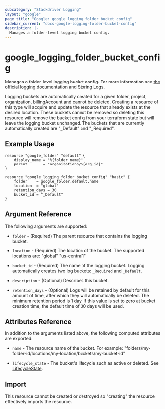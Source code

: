 ```yaml
---
subcategory: "Stackdriver Logging"
layout: "google"
page_title: "Google: google_logging_folder_bucket_config"
sidebar_current: "docs-google-logging-folder-bucket-config"
description: |-
  Manages a folder-level logging bucket config.
---
```


# google\_logging\_folder\_bucket\_config

Manages a folder-level logging bucket config. For more information see
[the official logging documentation](https://cloud.google.com/logging/docs/) and
[Storing Logs](https://cloud.google.com/logging/docs/storage).

Logging buckets are automatically created for a given folder, project, organization, billingAccount and cannot be deleted. Creating a resource of this type will acquire and update the resource that already exists at the desired location. These buckets cannot be removed so deleting this resource will remove the bucket config from your terraform state but will leave the logging bucket unchanged. The buckets that are currently automatically created are "_Default" and "_Required".

## Example Usage

```hcl
resource "google_folder" "default" {
	display_name = "%{folder_name}"
	parent       = "organizations/%{org_id}"
}

resource "google_logging_folder_bucket_config" "basic" {
	folder    = google_folder.default.name
	location  = "global"
	retention_days = 30
	bucket_id = "_Default"
}
```

## Argument Reference

The following arguments are supported:

* `folder` - (Required) The parent resource that contains the logging bucket.

* `location` - (Required) The location of the bucket. The supported locations are: "global" "us-central1"

* `bucket_id` - (Required) The name of the logging bucket. Logging automatically creates two log buckets: `_Required` and `_Default`.

* `description` - (Optional) Describes this bucket.

* `retention_days` - (Optional) Logs will be retained by default for this amount of time, after which they will automatically be deleted. The minimum retention period is 1 day. If this value is set to zero at bucket creation time, the default time of 30 days will be used.

## Attributes Reference

In addition to the arguments listed above, the following computed attributes are
exported:

* `name` -  The resource name of the bucket. For example: "folders/my-folder-id/locations/my-location/buckets/my-bucket-id"

* `lifecycle_state` -  The bucket's lifecycle such as active or deleted. See [LifecycleState](https://cloud.google.com/logging/docs/reference/v2/rest/v2/billingAccounts.buckets#LogBucket.LifecycleState).

## Import

This resource cannot be created or destroyed so "creating" the resource effectively imports the resource.
